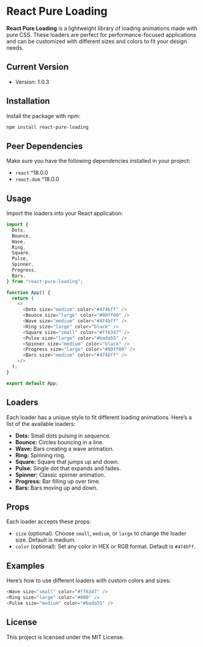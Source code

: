 # React Pure Loading

**React Pure Loading** is a lightweight library of loading animations made with pure CSS. These loaders are perfect for performance-focused applications and can be customized with different sizes and colors to fit your design needs.

## Current Version

- Version: 1.0.3

## Installation

Install the package with npm:

```bash
npm install react-pure-loading
```

## Peer Dependencies

Make sure you have the following dependencies installed in your project:

- `react` ^18.0.0
- `react-dom` ^18.0.0

## Usage

Import the loaders into your React application:

```javascript
import {
  Dots,
  Bounce,
  Wave,
  Ring,
  Square,
  Pulse,
  Spinner,
  Progress,
  Bars,
} from "react-pure-loading";

function App() {
  return (
    <>
      <Dots size="medium" color="#474bff" />
      <Bounce size="large" color="#00ff00" />
      <Wave size="medium" color="#474bff" />
      <Ring size="large" color="black" />
      <Square size="small" color="#ff6347" />
      <Pulse size="large" color="#bada55" />
      <Spinner size="medium" color="black" />
      <Progress size="large" color="#00ff00" />
      <Bars size="medium" color="#474bff" />
    </>
  );
}

export default App;
```

## Loaders

Each loader has a unique style to fit different loading animations. Here’s a list of the available loaders:

- **Dots:** Small dots pulsing in sequence.
- **Bounce:** Circles bouncing in a line.
- **Wave:** Bars creating a wave animation.
- **Ring:** Spinning ring.
- **Square:** Square that jumps up and down.
- **Pulse:** Single dot that expands and fades.
- **Spinner:** Classic spinner animation.
- **Progress:** Bar filling up over time.
- **Bars:** Bars moving up and down.

## Props

Each loader accepts these props:

- `size` (optional): Choose `small`, `medium`, or `large` to change the loader size. Default is medium.
- `color` (optional): Set any color in HEX or RGB format. Default is `#474bff`.

## Examples

Here’s how to use different loaders with custom colors and sizes:

```javascript
<Wave size="small" color="#ff6347" />
<Ring size="large" color="#000" />
<Pulse size="medium" color="#bada55" />
```

## License

This project is licensed under the MIT License.
